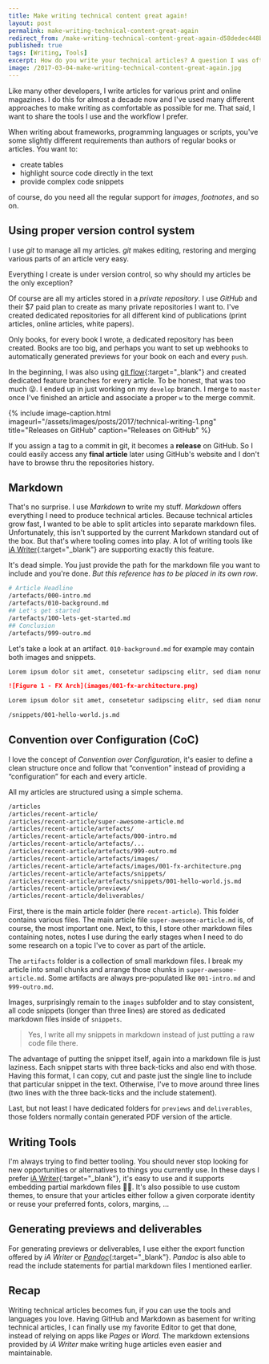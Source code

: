 ```yaml
---
title: Make writing technical content great again!
layout: post
permalink: make-writing-technical-content-great-again
redirect_from: /make-writing-technical-content-great-again-d58dedec448b
published: true
tags: [Writing, Tools]
excerpt: How do you write your technical articles? A question I was often asked. This article is a quick overview of my writing workflow and the tools that I use to produce my articles
image: /2017-03-04-make-writing-technical-content-great-again.jpg
---
```

Like many other developers, I write articles for various print and online magazines. I do this for almost a decade now and I've used many different approaches to make writing as comfortable as possible for me. That said, I want to share the tools I use and the workflow I prefer.

When writing about frameworks, programming languages or scripts, you've some slightly different requirements than authors of regular books or articles. You want to: 
 * create tables
 * highlight source code directly in the text
 * provide complex code snippets


of course, do you need all the regular support for *images*, *footnotes*, and so on.

## Using proper version control system
I use *git* to manage all my articles. *git* makes editing, restoring and merging various parts of an article very easy.

Everything I create is under version control, so why should my articles be the only exception?

Of course are all my articles stored in a *private repository*. I use *GitHub* and their $7 paid plan to create as many private repositories I want to. I've created dedicated repositories for all different kind of publications (print articles, online articles, white papers).

Only books, for every book I wrote, a dedicated repository has been created. Books are too big, and perhaps you want to set up webhooks to automatically generated previews for your book on each and every `push`.

In the beginning, I was also using [git flow](https://www.atlassian.com/git/tutorials/comparing-workflows/gitflow-workflow){:target="_blank"} and created dedicated feature branches for every article. To be honest, that was too much 😜. I ended up in just working on my `develop` branch. I merge to `master` once I've finished an article and associate a proper `w` to the merge commit.

{% include image-caption.html imageurl="/assets/images/posts/2017/technical-writing-1.png" 
title="Releases on GitHub" caption="Releases on GitHub" %}

If you assign a tag to a commit in git, it becomes a **release** on GitHub. So I could easily access any **final article** later using GitHub's website and I don't have to browse thru the repositories history. 

## Markdown

That's no surprise. I use *Markdown* to write my stuff. *Markdown* offers everything I need to produce technical articles. Because technical articles grow fast, I wanted to be able to split articles into separate markdown files. Unfortunately, this isn't supported by the current Markdown standard out of the box. But that's where tooling comes into play.
A lot of writing tools like [iA Writer](https://ia.net/writer){:target="_blank"} are supporting exactly this feature.

It's dead simple. You just provide the path for the markdown file you want to include and you're done. *But this reference has to be placed in its own row*.

```bash
# Article Headline
/artefacts/000-intro.md
/artefacts/010-background.md
## Let's get started
/artefacts/100-lets-get-started.md
## Conclusion
/artefacts/999-outro.md

```

Let's take a look at an artifact. `010-background.md` for example may contain both images and snippets.

```markdown
Lorem ipsum dolor sit amet, consetetur sadipscing elitr, sed diam nonumy eirmod tempor invidunt ut labore et dolore magna aliquyam erat, sed diam voluptua. At vero eos et accusam et justo duo dolores et ea rebum. Stet clita kasd gubergren.

![Figure 1 - FX Arch](images/001-fx-architecture.png)

Lorem ipsum dolor sit amet, consetetur sadipscing elitr, sed diam nonumy eirmod tempor invidunt ut labore et dolore magna aliquyam erat, sed diam voluptua. At vero eos et accusam et justo duo dolores et ea rebum. Stet clita kasd gubergren,

/snippets/001-hello-world.js.md

```

## Convention over Configuration (CoC)
I love the concept of *Convention over Configuration*, it's easier to define a clean structure once and follow that “convention” instead of providing a “configuration” for each and every article.

All my articles are structured using a simple schema.

```bash
/articles
/articles/recent-article/
/articles/recent-article/super-awesome-article.md
/articles/recent-article/artefacts/
/articles/recent-article/artefacts/000-intro.md
/articles/recent-article/artefacts/...
/articles/recent-article/artefacts/999-outro.md
/articles/recent-article/artefacts/images/
/articles/recent-article/artefacts/images/001-fx-architecture.png
/articles/recent-article/artefacts/snippets/
/articles/recent-article/artefacts/snippets/001-hello-world.js.md
/articles/recent-article/previews/
/articles/recent-article/deliverables/

```

First, there is the main article folder (here `recent-article`). This folder contains various files. The main article file `super-awesome-article.md` is, of course, the most important one. Next, to this, I store other markdown files containing notes, notes I use during the early stages when I need to do some research on a topic I've to cover as part of the article.

The `artifacts` folder is a collection of small markdown files. I break my article into small chunks and arrange those chunks in `super-awesome-article.md`. Some artifacts are always pre-populated like `001-intro.md` and `999-outro.md`.

Images, surprisingly remain to the `images` subfolder and to stay consistent, all code snippets (longer than three lines) are stored as dedicated markdown files inside of `snippets`.

> Yes, I write all my snippets in markdown instead of just putting a raw code file there.

The advantage of putting the snippet itself, again into a markdown file is just laziness. Each snippet starts with three back-ticks and also end with those. Having this format, I can copy, cut and paste just the single line to include that particular snippet in the text. Otherwise, I've to move around three lines (two lines with the three back-ticks and the include statement).

Last, but not least I have dedicated folders for `previews` and `deliverables`, those folders normally contain generated PDF version of the article.

## Writing Tools

I'm always trying to find better tooling. You should never stop looking for new opportunities or alternatives to things you currently use. In these days I prefer [iA Writer](https://ia.net/writer){:target="_blank"}, it's easy to use and it supports embedding partial markdown files 🤘🏼. It's also possible to use custom themes, to ensure that your articles either follow a given corporate identity or reuse your preferred fonts, colors, margins, ...

## Generating previews and deliverables

For generating previews or deliverables, I use either the export function offered by *iA Writer* or [*Pandoc*](http://pandoc.org/){:target="_blank"}. *Pandoc* is also able to read the include statements for partial markdown files I mentioned earlier.


## Recap

Writing technical articles becomes fun, if you can use the tools and languages you love. Having GitHub and Markdown as basement for writing technical articles, I can finally use my favorite Editor to get that done, instead of relying on apps like *Pages* or *Word*. The markdown extensions provided by *iA Writer* make writing huge articles even easier and maintainable. 
